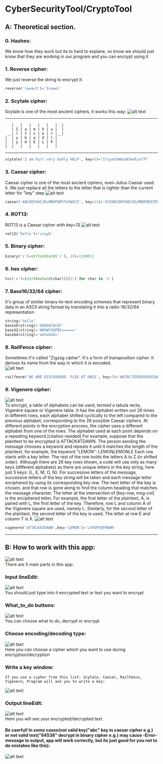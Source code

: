 # CyberSecurityTool/CryptoTool
## A: Theoretical section.
### 0. Hashes:
  We know how they work but its to hard to explane, so know we should just know that they are working in our program and you can encrypt using it
### 1. Reverse cipher:
  We just reverse the string to encrypt it:
  ```python
  reverse('lewa<3')='3<awel'
  ```
### 2. Scytale cipher:
  Scytale is one of the most ancient ciphers, it works this way:
  ![alt text](https://pp.userapi.com/c850636/v850636941/6877b/gbOzJGiT0Ug.jpg)<br />
  _______________________________________
       |   |   |   |   |   |  |
       | I | a | m | h | u |  |
     __| r | t | v | e | r |__|                                 
    |  | y | b | a | d | l |                                   
    |  | y | H | E | L | P |
    |  |   |   |   |   |   |
_________________________________________
  ```python
  scytale('I am hurt very badly HELP', key=5)="IryyatbHmvaEhedLurlP"
  ```
### 3. Caesar cipher:
  Caesar cipher is one of the most ancient ciphers, even Julius Caesar used it.
  We just replace all the letters to the letter that is righter than the current letter for "key" step
  ![alt text](https://pp.userapi.com/c850636/v850636941/68763/6BJesbouhPw.jpg)<br />
  ```python
  caesar('ABCDEFGHIJKLMNOPQRSTUVWXYZ', key=23)='XYZABCDEFGHIJKLMNOPQRSTUVW'
  ```
### 4. ROT13:
  ROT13 is a Caesar cipher with key=13
  ![alt text](https://pp.userapi.com/c850636/v850636941/687ba/1gOHp5cmF_g.jpg)<br />
  ```python
  rot13('hello')='uryyb'
  ```
### 5. Binary cipher:
  ```python
  binary('c')=str(int(ord('c'), 2))=1100011
  ```
### 6. hex cipher:
  ```python
  hex('s')=[str(hex(ord(char)))[2:] for char in 's']
  ```
### 7. Base16/32/64 cipher:
  It's group of similar binary-to-text encoding schemes that represent binary data in an ASCII string format by translating it into a radix-16/32/64 representation
  ```python
  string='hello'
  base16(string)='68656C6C6F'
  base32(string)='NBSWY3DPBI======'
  base64(string)='aGVsbG8='
  ```
### 8. RailFence cipher:
  Sometimes it's called "Zigzag cipher". It's a form of transposition cipher. It derives its name from the way in which it is encoded.<br />
  ![alt text](https://pp.userapi.com/c844416/v844416560/15d64c/eX2b8A6eFh4.jpg)<br />
  ```python
  railfence('WE ARE DISCOVERED. FLEE AT ONCE', key=3)='WECRLTEERDSOEEFEAOCAIVDEN'
  ```
### 9. Vigenere cipher:
  ![alt text](https://pp.userapi.com/c850636/v850636318/68da1/rL1AIO99qVg.jpg)<br />
  To encrypt, a table of alphabets can be used, termed a tabula recta, Vigenère square or Vigenère table. It has the alphabet written out 26 times in different rows, each alphabet shifted cyclically to the left compared to the previous alphabet, corresponding to the 26 possible Caesar ciphers. At different points in the encryption process, the cipher uses a different alphabet from one of the rows. The alphabet used at each point depends on a repeating keyword.[citation needed]
For example, suppose that the plaintext to be encrypted is ATTACKATDAWN.
The person sending the message chooses a keyword and repeats it until it matches the length of the plaintext, for example, the keyword "LEMON": LEMONLEMONLE
Each row starts with a key letter. The rest of the row holds the letters A to Z (in shifted order). Although there are 26 key rows shown, a code will use only as many keys (different alphabets) as there are unique letters in the key string, here just 5 keys: {L, E, M, O, N}. For successive letters of the message, successive letters of the key string will be taken and each message letter enciphered by using its corresponding key row. The next letter of the key is chosen, and that row is gone along to find the column heading that matches the message character. The letter at the intersection of [key-row, msg-col] is the enciphered letter.
For example, the first letter of the plaintext, A, is paired with L, the first letter of the key. Therefore, row L and column A of the Vigenère square are used, namely L. Similarly, for the second letter of the plaintext, the second letter of the key is used. The letter at row E and column T is X.
  ![alt text](https://pp.userapi.com/c850636/v850636318/68dca/aKMZEmwpJj8.jpg)<br />
  ```python
  vigenere('ATTACKATDAWN',key='LEMON')='LXFOPVEFRNHR'
  ```
____
## B: How to work with this app:
  ![alt text](https://pp.userapi.com/c850636/v850636318/68dd1/YT7GShyupmw.jpg)<br />
  There are 5 main parts in this app:
  ### Input lineEdit:
   ![alt text](https://pp.userapi.com/c852124/v852124318/6a7f3/XtaIg-ww0KU.jpg)<br />
    You should just type into it encrypted text or text you want to encrypt
  ### What_to_do buttons:
   ![alt text](https://pp.userapi.com/c852124/v852124318/6a7ec/H8E9rbW9KS0.jpg)<br />
    You can choose what to do, decrypt or encrypt
  ### Choose encoding/decoding type:
   ![alt text](https://pp.userapi.com/c849520/v849520560/e15b4/p-m5WOkiKEE.jpg)<br />
    Here you can choose a cipher which you want to use during encryption/decryption
  ### Write a key window:
    If you use a cipher from this list: Scytale, Caesar, RailFence, Vigenere; Program will ask you to write a key:
   ![alt text](https://pp.userapi.com/c851224/v851224318/68775/O-zclEn6tUA.jpg)
  ### Output lineEdit:
   ![alt text](https://pp.userapi.com/c844416/v844416560/15d54b/w8ieQL7gIzY.jpg)<br />
    Here you will see your encrypted/decrypted text.
   #### Be caerful! In some cases(not valid key("abc" key in caesar cipher e.g.) or not valid text("64538" decrypt in binary cipher e.g.) may cause -Error- message to output, app will work correctly, but its just good for you not to do mistakes like this):
   ![alt text](https://pp.userapi.com/c844416/v844416560/15d56a/ROsVznJXHhg.jpg)<br />
